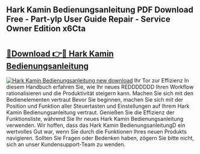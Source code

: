 ## Hark Kamin Bedienungsanleitung PDF Download Free - Part-ylp User Guide Repair - Service Owner Edition x6Cta

# <h2><a href="http://df0v1b.blite.top/?on=Hark+Kamin+Bedienungsanleitung">🔗Download 👉🔴 Hark Kamin Bedienungsanleitung</a></h2>

[![Hark Kamin Bedienungsanleitung new download](https://i.imgur.com/lujVjoI.png)](http://df0v1b.blite.top/?on=Hark+Kamin+Bedienungsanleitung)
Ihr Tor zur Effizienz In diesem Handbuch erfahren Sie, wie Ihr neues REDDDDDDD Ihren Workflow rationalisieren und die Produktivität steigern kann. Machen Sie sich mit den Bedienelementen vertraut Bevor Sie beginnen, machen Sie sich mit der Position und Funktion aller Steuertasten und Einstellungen auf Ihrem Hark Kamin Bedienungsanleitung vertraut. Genießen Sie die Effizienz der Funktionsliste, während Sie Ihr neues Hark Kamin Bedienungsanleitung verwenden. Wir hoffen, dass das Hark Kamin BedienungsanleitungD ein wertvolles Gut war, wenn Sie durch die Funktionen Ihres neuen Produkts navigieren. Sollten Sie Fragen oder Bedenken haben, zögern Sie bitte nicht, sich an unser Kundensupport-Team zu wenden.

